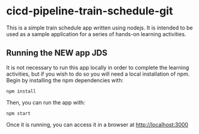 # cicd-pipeline-train-schedule-git

This is a simple train schedule app written using nodejs. It is intended to be used as a sample application for a series of hands-on learning activities.

## Running the NEW app JDS

It is not necessary to run this app locally in order to complete the learning activities, but if you wish to do so you will need a local installation of npm. Begin by installing the npm dependencies with:

    npm install

Then, you can run the app with:

    npm start

Once it is running, you can access it in a browser at [http://localhost:3000](http://localhost:3000)
